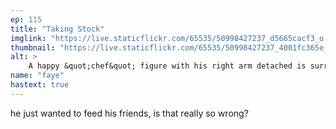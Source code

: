 ```yaml
---
ep: 115
title: "Taking Stock"
imglink: "https://live.staticflickr.com/65535/50998427237_d5665cacf3_o.jpg"
thumbnail: "https://live.staticflickr.com/65535/50998427237_4001fc365e_q.jpg"
alt: >
    A happy &quot;chef&quot; figure with his right arm detached is surrounded by (from the bottom clockwise) an old fashioned meat grinder, small salt &amp; pepper shakers, a pot with bones inside, a misshapen steak, a burger, sausages, an arm, a cleaver, and another arm.
name: "faye"
hastext: true
---
```

he just wanted to feed his friends, is that really so wrong?